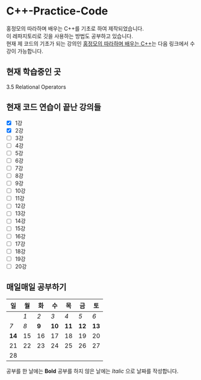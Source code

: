 # C++-Practice-Code
홍정모의 따라하며 배우는 C++를 기초로 하여 제작되었습니다.  
이 레파지토리로 깃을 사용하는 방법도 공부하고 있습니다.  
현재 제 코드의 기초가 되는 강의인 [홍정모의 따라하며 배우는 C++](https://www.inflearn.com/course/following-c-plus)는 다음 링크에서 수강이 가능합니다.

## 현재 학습중인 곳
3.5 Relational Operators

## 현재 코드 연습이 끝난 강의들
- [X] 1강
- [X] 2강
- [ ] 3강
- [ ] 4강
- [ ] 5강
- [ ] 6강
- [ ] 7강
- [ ] 8강
- [ ] 9강
- [ ] 10강
- [ ] 11강
- [ ] 12강
- [ ] 13강
- [ ] 14강
- [ ] 15강
- [ ] 16강
- [ ] 17강
- [ ] 18강
- [ ] 19강
- [ ] 20강

## 매일매일 공부하기
| 일 | 월 | 화 | 수 | 목 | 금 | 토 |
|---|---|---|---|---|---|---|
|   | _1_ | _2_ | _3_ | _4_ | _5_ | _6_ |
| _7_ | _8_ | **9** | **10** | **11** | **12** | **13** |
| **14** | 15 | 16 | 17 | 18 | 19 | 20 |
| 21 | 22 | 23 | 24 | 25 | 26 | 27 |
| 28 |   |   |   |   |   |   |

공부를 한 날에는 **Bold** 공부를 하지 않은 날에는 _Italic_ 으로 날짜를 작성합니다.
